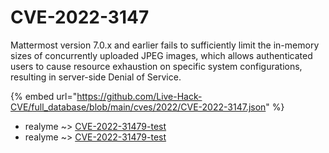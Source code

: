 # CVE-2022-3147

Mattermost version 7.0.x and earlier fails to sufficiently limit the in-memory sizes of concurrently uploaded JPEG images, which allows authenticated users to cause resource exhaustion on specific system configurations, resulting in server-side Denial of Service.

{% embed url="https://github.com/Live-Hack-CVE/full_database/blob/main/cves/2022/CVE-2022-3147.json" %}


* realyme ~> [CVE-2022-31479-test](https://www.alice-snow.ru/2022/database/cve-2022-3147/cve-2022-31479-test-realyme)
* realyme ~> [CVE-2022-31479-test](https://www.alice-snow.ru/2022/database/cve-2022-3147/cve-2022-31479-test-realyme)